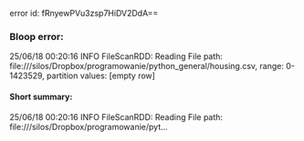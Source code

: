 error id: fRnyewPVu3zsp7HiDV2DdA==
### Bloop error:

25/06/18 00:20:16 INFO FileScanRDD: Reading File path: file://<HOME>/silos/Dropbox/programowanie/python_general/housing.csv, range: 0-1423529, partition values: [empty row]
#### Short summary: 

25/06/18 00:20:16 INFO FileScanRDD: Reading File path: file://<HOME>/silos/Dropbox/programowanie/pyt...